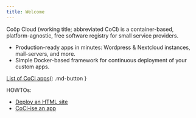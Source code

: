 ```yaml
---
title: Welcome
---
```


Coöp Cloud (working title; abbreviated CoCl) is a container-based, platform-agnostic, free software registry for small service providers.

 - Production-ready apps in minutes: Wordpress & Nextcloud instances,
   mail-servers, and more.
 - Simple Docker-based framework for continuous deployment of your custom apps.

[List of CoCl apps](https://codimd.autonomic.zone/s/HyNtOhwrv){: .md-button }

HOWTOs:

 - [Deploy an HTML site](howto/html-website.md)
 - [CoCl-ise an app](howto/convert-app.md)
